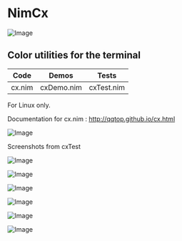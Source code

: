 # NimCx

![Image](http://qqtop.github.io/nimcolors11.png?raw=true)


Color utilities for the terminal
--------------------------------



|Code            | Demos            | Tests            |
|----------------|------------------|------------------|
|cx.nim     | cxDemo.nim  |cxTest.nim   |



For Linux only.


Documentation for cx.nim : http://qqtop.github.io/cx.html


![Image](http://qqtop.github.io/gnu.png?raw=true)



Screenshots from cxTest


![Image](http://qqtop.github.io/nimcolors9.png?raw=true)

![Image](http://qqtop.github.io/nimcolors3.png?raw=true)

![Image](http://qqtop.github.io/nimcolors4.png?raw=true)

![Image](http://qqtop.github.io/nimcolors5.png?raw=true)

![Image](http://qqtop.github.io/nimcolors6.png?raw=true)

![Image](http://qqtop.github.io/nimcolors10.png?raw=true)







